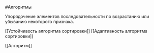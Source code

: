 #Алгоритмы 

Упорядочение элементов последовательности по возрастанию или убыванию некоторого признака.

[[Устойчивость алгоритма сортировки]]
[[Адаптивность алгоритма сортировки]]

[[Алгоритм]]
